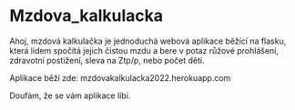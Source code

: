# Mzdova_kalkulacka

Ahoj, mzdová kalkulačka je jednoduchá webová aplikace běžící na flasku,
která lidem spočítá jejich čistou mzdu a bere v potaz růžové prohlášení, zdravotní postižení, sleva na Ztp/p, nebo počet dětí.

Aplikace běží zde: mzdovakalkulacka2022.herokuapp.com

Doufám, že se vám aplikace líbí. 
